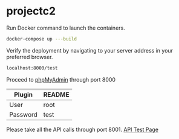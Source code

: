 # projectc2

Run Docker command to launch the containers.
```sh
docker-compose up ---build
```

Verify the deployment by navigating to your server address in your preferred browser.

```sh
localhost:8000/test
```

Proceed to [phpMyAdmin](http://localhost:8000/) through port 8000 

| Plugin | README |
| ------ | ------ |
| User | root |
| Password | test |

Please take all the API calls through port 8001.
[API Test Page](http://localhost:8001/) 